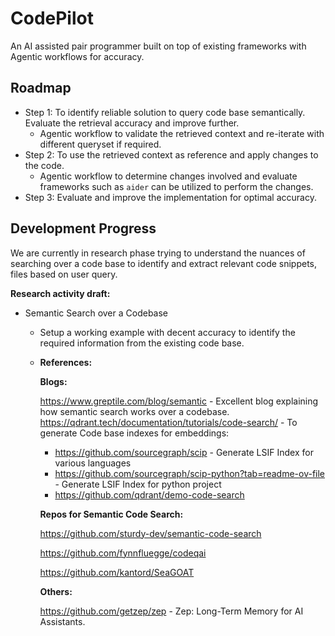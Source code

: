 # CodePilot

An AI assisted pair programmer built on top of existing frameworks with Agentic workflows for accuracy.

## Roadmap

- Step 1: To identify reliable solution to query code base semantically. Evaluate the retrieval accuracy and improve further.
  - Agentic workflow to validate the retrieved context and re-iterate with different queryset if required.
- Step 2: To use the retrieved context as reference and apply changes to the code.
  - Agentic workflow to determine changes involved and evaluate frameworks such as `aider` can be utilized to perform the changes.
- Step 3: Evaluate and improve the implementation for optimal accuracy.

## Development Progress

We are currently in research phase trying to understand the nuances of searching over a code base to identify and extract relevant code snippets, files based on user query.

**Research activity draft:**

- Semantic Search over a Codebase

  - Setup a working example with decent accuracy to identify the required information from the existing code base.
  - **References:**

    **Blogs:**

    https://www.greptile.com/blog/semantic - Excellent blog explaining how semantic search works over a codebase.
    https://qdrant.tech/documentation/tutorials/code-search/ - To generate Code base indexes for embeddings:

    - https://github.com/sourcegraph/scip - Generate LSIF Index for various languages
    - https://github.com/sourcegraph/scip-python?tab=readme-ov-file - Generate LSIF Index for python project
    - https://github.com/qdrant/demo-code-search

    **Repos for Semantic Code Search:**

    https://github.com/sturdy-dev/semantic-code-search

    https://github.com/fynnfluegge/codeqai

    https://github.com/kantord/SeaGOAT

    **Others:**

    https://github.com/getzep/zep - Zep: Long-Term Memory for ‍AI Assistants.
